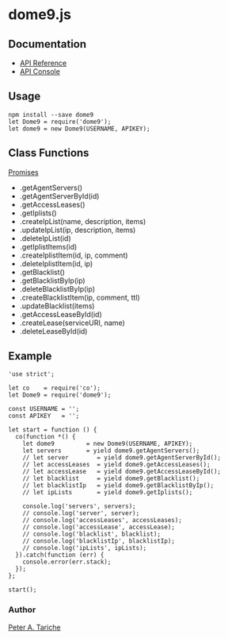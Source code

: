 # dome9.js

## Documentation
  - [API Reference](http://developer.dome9.com/reference.html)
  - [API Console](http://developer.dome9.com/console.html)

## Usage
    npm install --save dome9
    let Dome9 = require('dome9');
    let dome9 = new Dome9(USERNAME, APIKEY);

## Class Functions
  [Promises](#promises)

  - .getAgentServers()
  - .getAgentServerById(id)
  - .getAccessLeases()
  - .getIplists()
  - .createIpList(name, description, items)
  - .updateIpList(ip, description, items)
  - .deleteIpList(id)
  - .getIplistItems(id)
  - .createIplistItem(id, ip, comment)
  - .deleteIplistItem(id, ip)
  - .getBlacklist()
  - .getBlacklistByIp(ip)
  - .deleteBlacklistByIp(ip)
  - .createBlacklistItem(ip, comment, ttl)
  - .updateBlacklist(items)
  - .getAccessLeaseById(id)
  - .createLease(serviceURI, name)
  - .deleteLeaseById(id)

## Example

    'use strict';

    let co    = require('co');
    let Dome9 = require('dome9');

    const USERNAME = '';
    const APIKEY   = '';

    let start = function () {
      co(function *() {
        let dome9         = new Dome9(USERNAME, APIKEY);
        let servers       = yield dome9.getAgentServers();
        // let server        = yield dome9.getAgentServerById();
        // let accessLeases  = yield dome9.getAccessLeases();
        // let accessLease   = yield dome9.getAccessLeaseById();
        // let blacklist     = yield dome9.getBlacklist();
        // let blacklistIp   = yield dome9.getBlacklistByIp();
        // let ipLists       = yield dome9.getIplists();

        console.log('servers', servers);
        // console.log('server', server);
        // console.log('accessLeases', accessLeases);
        // console.log('accessLease', accessLease);
        // console.log('blacklist', blacklist);
        // console.log('blacklistIp', blacklistIp);
        // console.log('ipLists', ipLists);
      }).catch(function (err) {
        console.error(err.stack);
      });
    };

    start();

### Author
  [Peter A. Tariche](https://github.com/ptariche)
